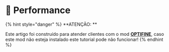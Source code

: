 # 🔋 Performance

{% hint style="danger" %}
**ATENÇÃO: **

Este artigo foi construído para atender clientes com o mod [**OPTIFINE**](https://optifine.net/downloads), caso este mod não esteja instalado este tutorial pode não funcionar!
{% endhint %}

